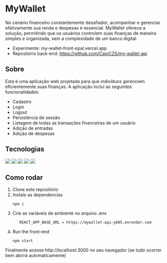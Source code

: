# MyWallet
No cenário financeiro constantemente desafiador, acompanhar e gerenciar efetivamente sua renda e despesas é essencial. MyWallet oferece a solução, permitindo que os usuários controlem suas finanças de maneira simples e organizada, sem a complexidade de um banco digital.
- Experimente: my-wallet-front-opal.vercel.app
- Repositório back-end: https://github.com/CaioCZS/my-wallet-api
## Sobre
Esta é uma aplicação web projetada para que indivíduos gerenciem eficientemente suas finanças. A aplicação inclui as seguintes funcionalidades:

- Cadastro
- Login
- Logout
- Persistência de sessão
- Listagem de todas as transações financeiras de um usuário
- Adição de entradas
- Adição de despesas

## Tecnologias
<p>
  <img  src='https://img.shields.io/badge/React-20232A?style=for-the-badge&logo=react&logoColor=61DAFB'>
  <img  src="https://img.shields.io/badge/react_route%20-%2320232a.svg?&style=for-the-badge&logo=react&logoColor=%2361DAFB"/>
  <img  src='https://img.shields.io/badge/styled-components%20-%2320232a.svg?&style=for-the-badge&color=b8679e&logo=styled-components&logoColor=%3a3a3a'>
  <img  src='https://img.shields.io/badge/react-icons%20-%2320232a.svg?&style=for-the-badge&color=f28dc7&logo=react-icons&logoColor=%2361DAFB'>
  <img  src='https://img.shields.io/badge/axios-671ddf?&style=for-the-badge&logo=axios&logoColor=white'>
</p>

## Como rodar
1. Clone este repositório
2. Instale as dependencias
   ```
   npm i
   ```
3. Crie as variáveis de ambiente no arquivo .env
   ```
      REACT_APP_BASE_URL = https://mywallet-api-y685.onrender.com
   ```
4. Run the front-end
   ```
   npm start
   ```
Finalmente acesse http://localhost:3000 no seu navegador (se tudo ocorrer bem abrirá automaticamente)


